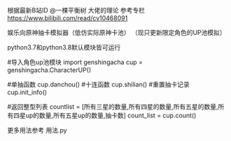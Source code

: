﻿根据最新B站ID @一棵平衡树 大佬的理论
参考专栏 https://www.bilibili.com/read/cv10468091

娱乐向原神抽卡模拟器（低仿实际原神卡池）
（现只更新限定角色的UP池模拟）

python3.7和python3.8默认模块皆可运行

#导入角色up池模块
import genshingacha
cup = genshingacha.CharacterUP()

#单抽函数
cup.danchou()
#十连函数
cup.shilian()
#重置抽卡记录
cup.init_info()

#返回整型列表 countlist = [所有三星的数量,所有四星的数量,所有五星的数量,所有四星up的数量,所有五星up的数量,抽卡数]
count_list = cup.count()

更多用法参考
用法.py